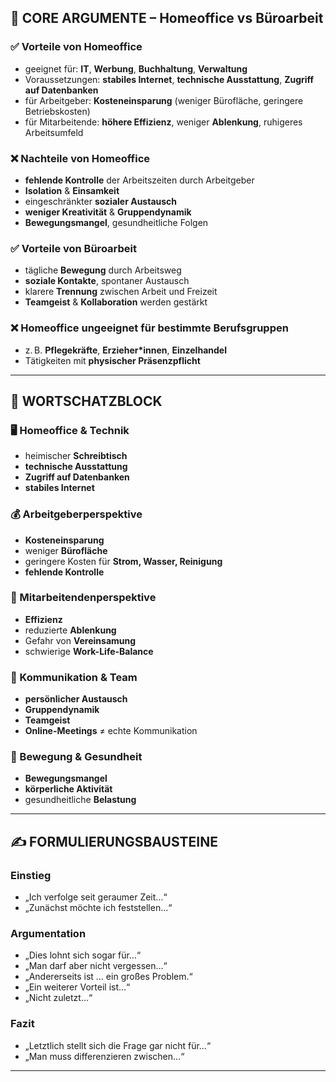 ## 🧠 CORE ARGUMENTE – Homeoffice vs Büroarbeit

### ✅ Vorteile von Homeoffice
- geeignet für: **IT**, **Werbung**, **Buchhaltung**, **Verwaltung**
- Voraussetzungen: **stabiles Internet**, **technische Ausstattung**, **Zugriff auf Datenbanken**
- für Arbeitgeber: **Kosteneinsparung** (weniger Bürofläche, geringere Betriebskosten)
- für Mitarbeitende: **höhere Effizienz**, weniger **Ablenkung**, ruhigeres Arbeitsumfeld

### ❌ Nachteile von Homeoffice
- **fehlende Kontrolle** der Arbeitszeiten durch Arbeitgeber
- **Isolation** & **Einsamkeit**
- eingeschränkter **sozialer Austausch**
- **weniger Kreativität** & **Gruppendynamik**
- **Bewegungsmangel**, gesundheitliche Folgen

### ✅ Vorteile von Büroarbeit
- tägliche **Bewegung** durch Arbeitsweg
- **soziale Kontakte**, spontaner Austausch
- klarere **Trennung** zwischen Arbeit und Freizeit
- **Teamgeist** & **Kollaboration** werden gestärkt

### ❌ Homeoffice ungeeignet für bestimmte Berufsgruppen
- z. B. **Pflegekräfte**, **Erzieher*innen**, **Einzelhandel**
- Tätigkeiten mit **physischer Präsenzpflicht**

---

## 🧾 WORTSCHATZBLOCK

### 🖥 Homeoffice & Technik
- heimischer **Schreibtisch**
- **technische Ausstattung**
- **Zugriff auf Datenbanken**
- **stabiles Internet**

### 💰 Arbeitgeberperspektive
- **Kosteneinsparung**
- weniger **Bürofläche**
- geringere Kosten für **Strom, Wasser, Reinigung**
- **fehlende Kontrolle**

### 👤 Mitarbeitendenperspektive
- **Effizienz**
- reduzierte **Ablenkung**
- Gefahr von **Vereinsamung**
- schwierige **Work-Life-Balance**

### 👥 Kommunikation & Team
- **persönlicher Austausch**
- **Gruppendynamik**
- **Teamgeist**
- **Online-Meetings** ≠ echte Kommunikation

### 🧘 Bewegung & Gesundheit
- **Bewegungsmangel**
- **körperliche Aktivität**
- gesundheitliche **Belastung**

---

## ✍️ FORMULIERUNGSBAUSTEINE

### Einstieg
- „Ich verfolge seit geraumer Zeit…“
- „Zunächst möchte ich feststellen…“

### Argumentation
- „Dies lohnt sich sogar für…“
- „Man darf aber nicht vergessen…“
- „Andererseits ist … ein großes Problem.“
- „Ein weiterer Vorteil ist…“
- „Nicht zuletzt…“

### Fazit
- „Letztlich stellt sich die Frage gar nicht für…“
- „Man muss differenzieren zwischen…“

---


